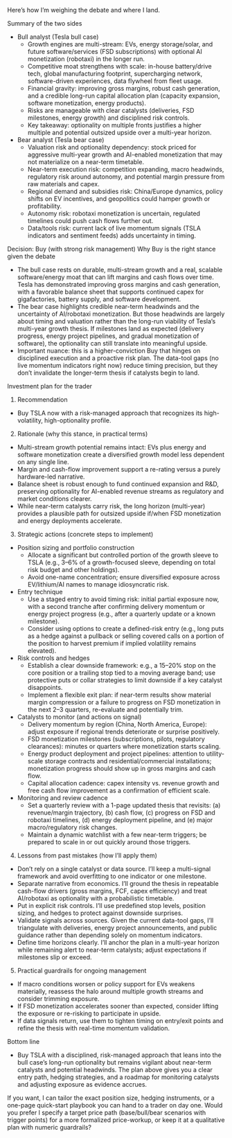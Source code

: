Here’s how I’m weighing the debate and where I land.

Summary of the two sides
- Bull analyst (Tesla bull case)
  - Growth engines are multi-stream: EVs, energy storage/solar, and future software/services (FSD subscriptions) with optional AI monetization (robotaxi) in the longer run.
  - Competitive moat strengthens with scale: in-house battery/drive tech, global manufacturing footprint, supercharging network, software-driven experiences, data flywheel from fleet usage.
  - Financial gravity: improving gross margins, robust cash generation, and a credible long-run capital allocation plan (capacity expansion, software monetization, energy products).
  - Risks are manageable with clear catalysts (deliveries, FSD milestones, energy growth) and disciplined risk controls.
  - Key takeaway: optionality on multiple fronts justifies a higher multiple and potential outsized upside over a multi-year horizon.
- Bear analyst (Tesla bear case)
  - Valuation risk and optionality dependency: stock priced for aggressive multi-year growth and AI-enabled monetization that may not materialize on a near-term timetable.
  - Near-term execution risk: competition expanding, macro headwinds, regulatory risk around autonomy, and potential margin pressure from raw materials and capex.
  - Regional demand and subsidies risk: China/Europe dynamics, policy shifts on EV incentives, and geopolitics could hamper growth or profitability.
  - Autonomy risk: robotaxi monetization is uncertain, regulated timelines could push cash flows further out.
  - Data/tools risk: current lack of live momentum signals (TSLA indicators and sentiment feeds) adds uncertainty in timing.

Decision: Buy (with strong risk management)
Why Buy is the right stance given the debate
- The bull case rests on durable, multi-stream growth and a real, scalable software/energy moat that can lift margins and cash flows over time. Tesla has demonstrated improving gross margins and cash generation, with a favorable balance sheet that supports continued capex for gigafactories, battery supply, and software development.
- The bear case highlights credible near-term headwinds and the uncertainty of AI/robotaxi monetization. But those headwinds are largely about timing and valuation rather than the long-run viability of Tesla’s multi-year growth thesis. If milestones land as expected (delivery progress, energy project pipelines, and gradual monetization of software), the optionality can still translate into meaningful upside.
- Important nuance: this is a higher-conviction Buy that hinges on disciplined execution and a proactive risk plan. The data-tool gaps (no live momentum indicators right now) reduce timing precision, but they don’t invalidate the longer-term thesis if catalysts begin to land.

Investment plan for the trader

1) Recommendation
- Buy TSLA now with a risk-managed approach that recognizes its high-volatility, high-optionality profile.

2) Rationale (why this stance, in practical terms)
- Multi-stream growth potential remains intact: EVs plus energy and software monetization create a diversified growth model less dependent on any single line.
- Margin and cash-flow improvement support a re-rating versus a purely hardware-led narrative.
- Balance sheet is robust enough to fund continued expansion and R&D, preserving optionality for AI-enabled revenue streams as regulatory and market conditions clearer.
- While near-term catalysts carry risk, the long horizon (multi-year) provides a plausible path for outsized upside if/when FSD monetization and energy deployments accelerate.

3) Strategic actions (concrete steps to implement)
- Position sizing and portfolio construction
  - Allocate a significant but controlled portion of the growth sleeve to TSLA (e.g., 3–6% of a growth-focused sleeve, depending on total risk budget and other holdings).
  - Avoid one-name concentration; ensure diversified exposure across EV/lithium/AI names to manage idiosyncratic risk.
- Entry technique
  - Use a staged entry to avoid timing risk: initial partial exposure now, with a second tranche after confirming delivery momentum or energy project progress (e.g., after a quarterly update or a known milestone).
  - Consider using options to create a defined-risk entry (e.g., long puts as a hedge against a pullback or selling covered calls on a portion of the position to harvest premium if implied volatility remains elevated).
- Risk controls and hedges
  - Establish a clear downside framework: e.g., a 15–20% stop on the core position or a trailing stop tied to a moving average band; use protective puts or collar strategies to limit downside if a key catalyst disappoints.
  - Implement a flexible exit plan: if near-term results show material margin compression or a failure to progress on FSD monetization in the next 2–3 quarters, re-evaluate and potentially trim.
- Catalysts to monitor (and actions on signal)
  - Delivery momentum by region (China, North America, Europe): adjust exposure if regional trends deteriorate or surprise positively.
  - FSD monetization milestones (subscriptions, pilots, regulatory clearances): minutes or quarters where monetization starts scaling.
  - Energy product deployment and project pipelines: attention to utility-scale storage contracts and residential/commercial installations; monetization progress should show up in gross margins and cash flow.
  - Capital allocation cadence: capex intensity vs. revenue growth and free cash flow improvement as a confirmation of efficient scale.
- Monitoring and review cadence
  - Set a quarterly review with a 1-page updated thesis that revisits: (a) revenue/margin trajectory, (b) cash flow, (c) progress on FSD and robotaxi timelines, (d) energy deployment pipeline, and (e) major macro/regulatory risk changes.
  - Maintain a dynamic watchlist with a few near-term triggers; be prepared to scale in or out quickly around those triggers.

4) Lessons from past mistakes (how I’ll apply them)
- Don’t rely on a single catalyst or data source. I’ll keep a multi-signal framework and avoid overfitting to one indicator or one milestone.
- Separate narrative from economics. I’ll ground the thesis in repeatable cash-flow drivers (gross margins, FCF, capex efficiency) and treat AI/robotaxi as optionality with a probabilistic timetable.
- Put in explicit risk controls. I’ll use predefined stop levels, position sizing, and hedges to protect against downside surprises.
- Validate signals across sources. Given the current data-tool gaps, I’ll triangulate with deliveries, energy project announcements, and public guidance rather than depending solely on momentum indicators.
- Define time horizons clearly. I’ll anchor the plan in a multi-year horizon while remaining alert to near-term catalysts; adjust expectations if milestones slip or exceed.

5) Practical guardrails for ongoing management
- If macro conditions worsen or policy support for EVs weakens materially, reassess the halo around multiple growth streams and consider trimming exposure.
- If FSD monetization accelerates sooner than expected, consider lifting the exposure or re-risking to participate in upside.
- If data signals return, use them to tighten timing on entry/exit points and refine the thesis with real-time momentum validation.

Bottom line
- Buy TSLA with a disciplined, risk-managed approach that leans into the bull case’s long-run optionality but remains vigilant about near-term catalysts and potential headwinds. The plan above gives you a clear entry path, hedging strategies, and a roadmap for monitoring catalysts and adjusting exposure as evidence accrues.

If you want, I can tailor the exact position size, hedging instruments, or a one-page quick-start playbook you can hand to a trader on day one. Would you prefer I specify a target price path (base/bull/bear scenarios with trigger points) for a more formalized price-workup, or keep it at a qualitative plan with numeric guardrails?